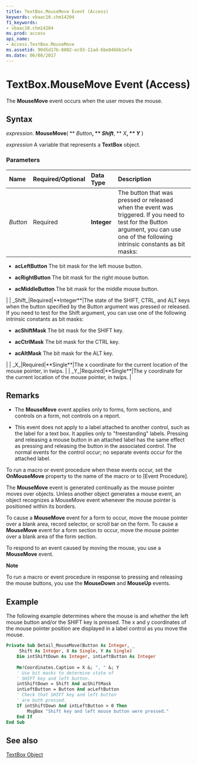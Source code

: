 ```yaml
---
title: TextBox.MouseMove Event (Access)
keywords: vbaac10.chm14204
f1_keywords:
- vbaac10.chm14204
ms.prod: access
api_name:
- Access.TextBox.MouseMove
ms.assetid: 90d5d17b-8802-ec93-11ad-6be846bb1efe
ms.date: 06/08/2017
---
```



# TextBox.MouseMove Event (Access)

The  **MouseMove** event occurs when the user moves the mouse.


## Syntax

 _expression_. **MouseMove**( ** _Button_**, ** _Shift_**, ** _X_**, ** _Y_** )

 _expression_ A variable that represents a **TextBox** object.


### Parameters



|**Name**|**Required/Optional**|**Data Type**|**Description**|
|:-----|:-----|:-----|:-----|
| _Button_|Required|**Integer**|The button that was pressed or released when the event was triggered. If you need to test for the Button argument, you can use one of the following intrinsic constants as bit masks:
<ul xmlns:xlink="http://www.w3.org/1999/xlink" xmlns:mtps="http://msdn2.microsoft.com/mtps" xmlns:MSHelp="http://msdn.microsoft.com/mshelp" xmlns:mshelp="http://msdn.microsoft.com/mshelp" xmlns:ddue="http://ddue.schemas.microsoft.com/authoring/2003/5" xmlns:msxsl="urn:schemas-microsoft-com:xslt"><li><p><b>acLeftButton</b>  The bit mask for the left mouse button.  
  </p></li><li><p><b>acRightButton</b>  The bit mask for the right mouse button.</p></li><li><p><b>acMiddleButton</b>  The bit mask for the middle mouse button.  
</p></li></ul>|
| _Shift_|Required|**Integer**|The state of the SHIFT, CTRL, and ALT keys when the button specified by the Button argument was pressed or released. If you need to test for the Shift argument, you can use one of the following intrinsic constants as bit masks:
<ul xmlns:xlink="http://www.w3.org/1999/xlink" xmlns:mtps="http://msdn2.microsoft.com/mtps" xmlns:MSHelp="http://msdn.microsoft.com/mshelp" xmlns:mshelp="http://msdn.microsoft.com/mshelp" xmlns:ddue="http://ddue.schemas.microsoft.com/authoring/2003/5" xmlns:msxsl="urn:schemas-microsoft-com:xslt"><li><p><b>acShiftMask</b>  The bit mask for the SHIFT key.  
  </p></li><li><p><b>acCtrlMask</b>  The bit mask for the CTRL key.</p></li><li><p><b>acAltMask</b>  The bit mask for the ALT key.  
  
 </p></li></ul>|
| _X_|Required|**Single**|The x coordinate for the current location of the mouse pointer, in twips. |
| _Y_|Required|**Single**|The y coordinate for the current location of the mouse pointer, in twips. |

## Remarks




- The  **MouseMove** event applies only to forms, form sections, and controls on a form, not controls on a report.
    
- This event does not apply to a label attached to another control, such as the label for a text box. It applies only to "freestanding" labels. Pressing and releasing a mouse button in an attached label has the same effect as pressing and releasing the button in the associated control. The normal events for the control occur; no separate events occur for the attached label.
    


To run a macro or event procedure when these events occur, set the  **OnMouseMove** property to the name of the macro or to [Event Procedure].

The  **MouseMove** event is generated continually as the mouse pointer moves over objects. Unless another object generates a mouse event, an object recognizes a MouseMove event whenever the mouse pointer is positioned within its borders.

To cause a  **MouseMove** event for a form to occur, move the mouse pointer over a blank area, record selector, or scroll bar on the form. To cause a **MouseMove** event for a form section to occur, move the mouse pointer over a blank area of the form section.

To respond to an event caused by moving the mouse, you use a  **MouseMove** event.


 **Note**  

To run a macro or event procedure in response to pressing and releasing the mouse buttons, you use the  **MouseDown** and **MouseUp** events.


## Example

The following example determines where the mouse is and whether the left mouse button and/or the SHIFT key is pressed. The x and y coordinates of the mouse pointer position are displayed in a label control as you move the mouse.


```vb
Private Sub Detail_MouseMove(Button As Integer, _ 
     Shift As Integer, X As Single, Y As Single) 
    Dim intShiftDown As Integer, intLeftButton As Integer 
 
    Me!Coordinates.Caption = X &; ", " &; Y 
    ' Use bit masks to determine state of 
    ' SHIFT key and left button. 
    intShiftDown = Shift And acShiftMask 
    intLeftButton = Button And acLeftButton 
    ' Check that SHIFT key and left button  
    ' are both pressed. 
    If intShiftDown And intLeftButton > 0 Then 
        MsgBox "Shift key and left mouse button were pressed." 
    End If 
End Sub
```


## See also


[TextBox Object](Access.TextBox.md)

